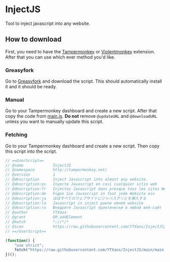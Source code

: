 # InjectJS
Tool to inject javascript into any website.
## How to download
First, you need to have the [Tampermonkey](https://chrome.google.com/webstore/detail/tampermonkey/dhdgffkkebhmkfjojejmpbldmpobfkfo) or [Violentmonkey](https://chrome.google.com/webstore/detail/violentmonkey/jinjaccalgkegednnccohejagnlnfdag) extension. After that you can use which ever method you'd like.
### Greasyfork
Go to [Greasyfork](https://greasyfork.org/en/scripts/455718-injectjs) and download the script. This should automatically install it and it should be ready.
### Manual
Go to your Tampermonkey dashboard and create a new script. After that copy the code from [main.js](https://github.com/YTXaos/InjectJS/blob/main/main.js). **Do not** remove `@updateURL` and `@downloadURL` unless you want to manually update this script.
### Fetching
Go to your Tampermonkey dashboard and create a new script. Then copy this script into the script.
```js
// ==UserScript==
// @name             InjectJS
// @namespace        http://tampermonkey.net/
// @version          1
// @description      Inject Javascript into almost any website.
// @description:es   Inyecte Javascript en casi cualquier sitio web
// @description:fr   Injectez Javascript dans presque tous les sites Web
// @description:de   Fügen Sie Javascript in fast jede Website ein
// @description:ja   ほぼすべてのウェブサイトにジャバスクリとを挿入する
// @description:la   Javascript in inject paene omnem website
// @description:ru   Внедрите Javascript практически в любой веб-сайт
// @author           YTXaos
// @grant            GM_addElement
// @match            *://*/*
// @icon             https://raw.githubusercontent.com/YTXaos/InjectJS/main/assets/logo.png
// ==/UserScript==

(function() {
    "use strict";
    fetch("https://raw.githubusercontent.com/YTXaos/InjectJS/main/main.js").then(get => get.text()).then(set => GM_addElement("script", { textContent: set });
})();
```